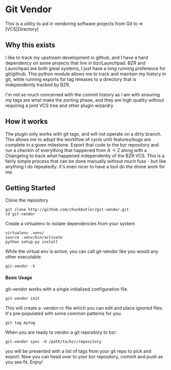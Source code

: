 # Git Vendor

This is a utility to aid in vendoring software projects from Git to => [VCS|Directory]

## Why this exists

I like to track my upstream development in github, and I have a hard dependency on some projects that live in bzr/Launchpad. BZR and Launchpad are both great systems, I just have a long running preference for git/github. This python module allows me to track and maintain my history in git, while running exports for tag releases to a directory that is independently tracked by BZR.

I'm not so much concerned with the commit history as I am with ensuring my tags are what make the porting phase, and they are high quality without requiring a joint VCS tree and other plugin wizardry.

## How it works

The plugin only works with git tags, and will not operate on a dirty branch. This allows me to adopt the workflow of cycle until features/bugs are complete in a given milestone. Export that code to the bzr repository and run a checkin of everything that happened from A -> Z along with a Changelog to track what happened independently of the BZR VCS.  This is a fairly simple process that can be done manually without much fuss - but like anything I do repeatedly: it's even nicer to have a tool do the drone work for me.


## Getting Started

Clone the repository

    git clone http://github.com/chuckbutler/git-vendor.git
    cd git-vendor

Create a virtualenv to isolate dependencies from your system

    virtualenv .venv/
    source .venv/bin/activate
    python setup.py install

While the virtual env is active, you can call git-vendor like you would any other executable.

    git-vendor -h

#### Basic Usage

git-vendor works with a single initialized configuration file.

    git-vendor init

This will create a .vendor-rc file which you can edit and place ignored files. It's pre-populated
with some common patterns for you.

    git tag mytag

When you are ready to vendor a git repository to bzr:

    git-vendor sync -d /path/to/bzr/repository

you will be presented with a list of tags from your git repo to pick and export. Now you can head
over to your bzr repository, commit and push as you see fit. Enjoy!


